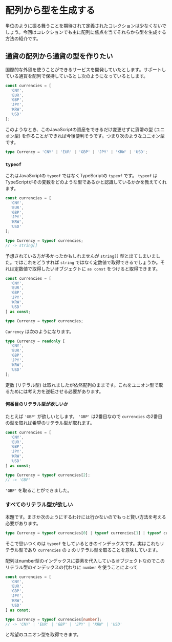 # 配列から型を生成する

単位のように振る舞うことを期待されて定義されたコレクションは少なくないでしょう。今回はコレクションでも主に配列に焦点を当てそれらから型を生成する方法の紹介です。

## 通貨の配列から通貨の型を作りたい

国際的な外貨を使うことができるサービスを開発していたとします。サポートしている通貨を配列で保持しているとし次のようになっているとします。

```typescript
const currencies = [
  'CNY',
  'EUR',
  'GBP',
  'JPY',
  'KRW',
  'USD'
];
```

このようなとき、このJavaScriptの資産をできるだけ変更せずに貨幣の型 \(ユニオン型\) を作ることができれば今後便利そうです。つまり次のようなユニオン型です。

```typescript
type Currency = 'CNY' | 'EUR' | 'GBP' | 'JPY' | 'KRW' | 'USD';
```

### `typeof`

これはJavaScriptの `typeof` ではなくTypeScriptの `typeof` です。 `typeof` はTypeScriptがその変数をどのような型であるかと認識しているかかを教えてくれます。

```typescript
const currencies = [
  'CNY',
  'EUR',
  'GBP',
  'JPY',
  'KRW',
  'USD'
];

type Currency = typeof currencies;
// -> string[]
```

予想されている方が多かったかもしれませんが `string[]` 型と出てしまいました。ではこれをどうすれば `string` ではなく定数値で取得できるでしょうか。それは定数値で取得したいオブジェクトに `as const` をつけると取得できます。

```typescript
const currencies = [
  'CNY',
  'EUR',
  'GBP',
  'JPY',
  'KRW',
  'USD'
] as const;

type Currency = typeof currencies;
```

`Currency` は次のようになります。

```typescript
type Currency = readonly [
  'CNY',
  'EUR',
  'GBP',
  'JPY',
  'KRW',
  'USD'
]; 
```

定数 \(リテラル型\) は取れましたが依然配列のままです。これをユニオン型で取るためには考え方を逆転させる必要があります。

#### 何番目のリテラル型が欲しいか

たとえば `'GBP'` が欲しいとします。 `'GBP'` は2番目なので `currencies` の2番目の型を取れば希望のリテラル型が取れます。

```typescript
const currencies = [
  'CNY',
  'EUR',
  'GBP',
  'JPY',
  'KRW',
  'USD'
] as const;

type Currency = typeof currencies[2];
// -> 'GBP'
```

`'GBP'` を取ることができました。

### すべてのリテラル型が欲しい

本題です。まさか次のようにするわけには行かないのでもっと賢い方法を考える必要があります。

```typescript
type Currency = typeof currencies[0] | typeof currencies[1] | typeof currencies[2] | ....
```

そこで思いつくのは `typeof` をしているときのインデックスです。実はこれもリテラル型であり `currencies` の `2` のリテラル型を取ることを意味しています。

配列はnumber型のインデックスに要素を代入しているオブジェクトなのでこのリテラル型のインデックスの代わりに `number` を使うことによって

```typescript
const currencies = [
  'CNY',
  'EUR',
  'GBP',
  'JPY',
  'KRW',
  'USD'
] as const;

type Currency = typeof currencies[number];
// -> 'CNY' | 'EUR' | 'GBP' | 'JPY' | 'KRW' | 'USD'
```

と希望のユニオン型を取得できます。

